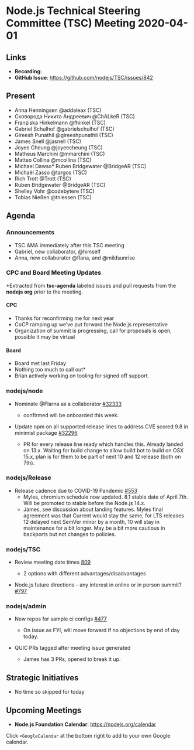 ﻿# Node.js Technical Steering Committee (TSC) Meeting 2020-04-01

## Links

* **Recording**:  
* **GitHub Issue**: https://github.com/nodejs/TSC/issues/842


## Present


* Anna Henningsen @addaleax (TSC)
* Сковорода Никита Андреевич @ChALkeR (TSC)
* Franziska Hinkelmann @fhinkel (TSC)
* Gabriel Schulhof @gabrielschulhof (TSC)
* Gireesh Punathil @gireeshpunathil (TSC)
* James Snell @jasnell (TSC)
* Joyee Cheung @joyeecheung (TSC)
* Matheus Marchini @mmarchini (TSC)
* Matteo Collina @mcollina (TSC)
* Michael Dawso* Ruben Bridgewater @BridgeAR (TSC)
* Michaël Zasso @targos (TSC)
* Rich Trott @Trott (TSC)
* Ruben Bridgewater @BridgeAR (TSC)
* Shelley Vohr @codebytere (TSC)
* Tobias Nießen @tniessen (TSC)

## Agenda


### Announcements


* TSC AMA immediately after this TSC meeting
* Gabriel, new collaborator, @himself
* Anna, new collaborator @flana, and @mildsunrise

### CPC and Board Meeting Updates
 
*Extracted from **tsc-agenda** labeled issues and pull requests from the **nodejs org** prior to the meeting.

#### CPC
* Thanks for reconfirming me for next year
* CoCP ramping up we’ve put forward the Node.js representative
* Organization of summit is progressing, call for proposals is open, possible it may be virtual

#### Board
* Board met last Friday
* Nothing too much to call out*
* Brian actively working on tooling for signed off support.

### nodejs/node

* Nominate @Flarna as a collaborator [#32333](https://github.com/nodejs/node/issues/32333)
  * confirmed will be onboarded this week.

* Update npm on all supported release lines to address CVE scored 9.8 in minimist package [#32296](https://github.com/nodejs/node/issues/32296)
  * PR for every release line ready which handles this. Already landed on 13.x. Waiting
  for build change to allow build bot to build on OSX 15.x, plan is for them to be part
  of next 10 and 12 release (both on 7th).

### nodejs/Release


* Release cadence due to COVID-19 Pandemic [#553](https://github.com/nodejs/Release/issues/553)
  * Myles, chromium schedule now updated. 8.1 stable date of April 7th. Will be promoted
    to stable before the Node.js 14.x.
  * James, see discussion about landing features. Myles final agreement was that
    Current would stay the same, for LTS releases 12 delayed next SemVer minor by
    a month, 10 will stay in maintenance for a bit longer.  May be a bit more cautious in
    backports but not changes to policies.

### nodejs/TSC

* Review meeting date times [809](https://github.com/nodejs/TSC/issues/809)
  * 2 options with different advantages/disadvantages

* Node.js future directions - any interest in online or in person summit? [#797](https://github.com/nodejs/TSC/issues/797)

### nodejs/admin

* New repos for sample ci configs [#477](https://github.com/nodejs/admin/issues/477)
  * On issue as FYI, will move forward if no objections by end of day today.

* QUIC PRs tagged after meeting issue generated
   * James has 3 PRs, opened to break it up.

## Strategic Initiatives

* No time so skipped for today

## Upcoming Meetings

* **Node.js Foundation Calendar**: https://nodejs.org/calendar

Click `+GoogleCalendar` at the bottom right to add to your own Google calendar.
